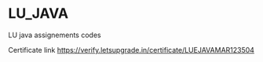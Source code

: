 # LU_JAVA
LU java assignements codes

Certificate link
https://verify.letsupgrade.in/certificate/LUEJAVAMAR123504
